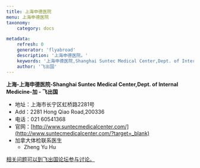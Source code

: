 ```yaml
---
title: 上海申德医院
menu: 上海申德医院
taxonomy:
    category: docs

metadata:
    refresh: 0
    generator: 'flyabroad'
    description: '上海申德医院。'
    keywords: '上海申德医院,Shanghai Suntec Medical Center,Dept. of Internal Medicine,加'
    author: '飞出国'
---
```


**上海-上海申德医院-Shanghai Suntec Medical Center,Dept. of Internal Medicine-加 - 飞出国**

- 地址：上海市长宁区虹桥路2281号
- Add：2281 Hong Qiao Road,200336
- 电话：021 60541368
- 官网：[http://www.suntecmedicalcenter.com/](http://www.suntecmedicalcenter.com/?target=_blank)
- 加拿大体检联系医生
  - Zheng Yu Hu 

[相关问题可以到飞出国论坛参与讨论。](http://bbs.fcgvisa.com/t/3391?target=_blank)